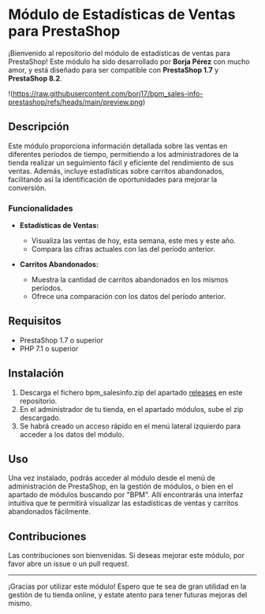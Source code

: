 # Módulo de Estadísticas de Ventas para PrestaShop

¡Bienvenido al repositorio del módulo de estadísticas de ventas para PrestaShop! Este módulo ha sido desarrollado por **Borja Pérez** con mucho amor, y está diseñado para ser compatible con **PrestaShop 1.7** y **PrestaShop 8.2**.

!(https://raw.githubusercontent.com/borj17/bpm_sales-info-prestashop/refs/heads/main/preview.png)

## Descripción

Este módulo proporciona información detallada sobre las ventas en diferentes períodos de tiempo, permitiendo a los administradores de la tienda realizar un seguimiento fácil y eficiente del rendimiento de sus ventas. Además, incluye estadísticas sobre carritos abandonados, facilitando así la identificación de oportunidades para mejorar la conversión.

### Funcionalidades

- **Estadísticas de Ventas:**
  - Visualiza las ventas de hoy, esta semana, este mes y este año.
  - Compara las cifras actuales con las del período anterior.

- **Carritos Abandonados:**
  - Muestra la cantidad de carritos abandonados en los mismos períodos.
  - Ofrece una comparación con los datos del período anterior.

## Requisitos

- PrestaShop 1.7 o superior
- PHP 7.1 o superior

## Instalación

1. Descarga el fichero bpm_salesinfo.zip del apartado [releases](https://github.com/borj17/bpm_sales-info-prestashop/releases) en este repositorio.
2. En el administrador de tu tienda, en el apartado módulos, sube el zip descargado.
3. Se habrá creado un acceso rápido en el menú lateral izquierdo para acceder a los datos del módulo.

## Uso

Una vez instalado, podrás acceder al módulo desde el menú de administración de PrestaShop, en la gestión de módulos, o bien en el apartado de módulos buscando por "BPM". Allí encontrarás una interfaz intuitiva que te permitirá visualizar las estadísticas de ventas y carritos abandonados fácilmente.

## Contribuciones

Las contribuciones son bienvenidas. Si deseas mejorar este módulo, por favor abre un issue o un pull request.


---

¡Gracias por utilizar este módulo! Espero que te sea de gran utilidad en la gestión de tu tienda online, y estate atento para tener futuras mejoras del mismo.
